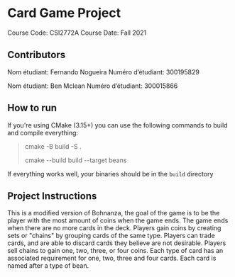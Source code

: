 # Card Game Project

Course Code: CSI2772A 
Course Date: Fall 2021

## Contributors

Nom étudiant: Fernando Nogueira Numéro d’étudiant: 300195829

Nom étudiant: Ben Mclean Numéro d’étudiant: 300015866

## How to run

If you're using CMake (3.15+) you can use the following commands to build and compile everything:

> cmake -B build -S .
>
> cmake --build build --target beans

If everything works well, your binaries should be in the `build` directory

## Project Instructions

This is a modified version of Bohnanza, the goal of the game is to be the player with the most amount of coins when the game ends. The game ends when there are no more cards in the deck. Players gain coins by creating sets or "chains" by grouping cards of the same type. Players can trade cards, and are able to discard cards they believe are not desirable. Players sell chains to gain one, two, three, or four coins. Each type of card has an associated requirement for one, two, three and four cards. Each card is named after a type of bean.
